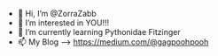 - 👋 Hi, I’m @ZorraZabb
- 👀 I’m interested in YOU!!!
- 🌱 I’m currently learning Pythonidae Fitzinger
- 📫 My Blog --> https://medium.com/@gagpoohpooh

<!---
ZorraZabb/ZorraZabb is a ✨ special ✨ repository because its `README.md` (this file) appears on your GitHub profile.
You can click the Preview link to take a look at your changes.
--->
